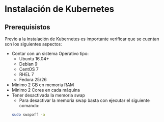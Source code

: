 # Instalación de Kubernetes
## Prerequisistos
Previo a la instalación de Kubernetes es importante verificar que se cuentan son los siguientes aspectos:
* Contar con un sistema Operativo tipo: 
	* Ubuntu 16.04+
	* Debian 9
	* CentOS 7
	* RHEL 7
	* Fedora 25/26
* Minimo 2 GB en memoria RAM
* Minimo 2 Cores en cada máquina
* Tener desactivada la memoria swap
	* Para desactivar la memoria swap basta con ejecutar el siguiente comando:
	```bash
	sudo swapoff -a
	```
